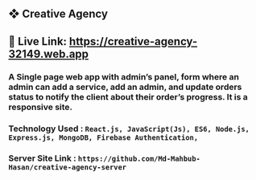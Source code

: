 ## ❖ Creative Agency 
## 🔗 Live Link: https://creative-agency-32149.web.app

### A Single page web app with admin’s panel, form where an admin can add a service, add an admin, and update orders status to notify the client about their order’s progress. It is a responsive site.

### Technology Used : `React.js, JavaScript(Js), ES6, Node.js, Express.js, MongoDB, Firebase Authentication, `

### Server Site Link : `https://github.com/Md-Mahbub-Hasan/creative-agency-server`
